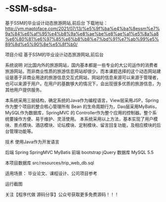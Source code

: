 # -SSM-sdsa-
基于SSM的毕业设计动态旅游网站,前后台
 下载地址​：http://ym.maptoface.com/2021/07/13/%e5%9f%ba%e4%ba%8essm%e7%9a%84%e6%af%95%e4%b8%9a%e8%ae%be%e8%ae%a1%e5%8a%a8%e6%80%81%e6%97%85%e6%b8%b8%e7%bd%91%e7%ab%99%e5%89%8d%e5%90%8e%e5%8f%b0/

项目介绍
基于SSM的毕业设计动态旅游网站,前后台

系统说明
对比国内外的旅游网站，国内基本都是一些专业的大公司运作的消费者旅游网站，而非商业性质的旅游信息网站却很少。而本课题选择的这个动态网站建设是基于非商业用途的旅游信息交互式网站，网站的信息来源可以来源于管理者，也可以来源于用户。在用户的基数够大的情况下，会出现很多优质的旅游信息，为其他用户提供服务。

本系统采用三层结构，确定系统的Java作为编程语言，View层采用JSP，Spring 作为整个项目的整合核心管理所有 Bean 的生命周期行为，Dao层采用MyBatis，MySQL作为数据库，SpringMVC 的 Controller作为整个应用的控制器。整个系统要操作方便、易于维护、灵活使用。 本系统采用以上方法，基本实现了用户模块、景点模块、酒店模块、论坛模块、定制模块、留言回复功能，及相应模块的后台管理功能等。

技术
使用Java作为开发语言

后端
Spring
SpringMVC
MyBatis
前端
bootstrap
jQuery
数据库
MySQL 5.5

本项目数据库
src/resources/trip_web_db.sql

适用场景：
毕业论文、课程设计、公司项目参考

运行截图




















关注【程序代做 源码分享】公众号获取更多免费源码！！！


